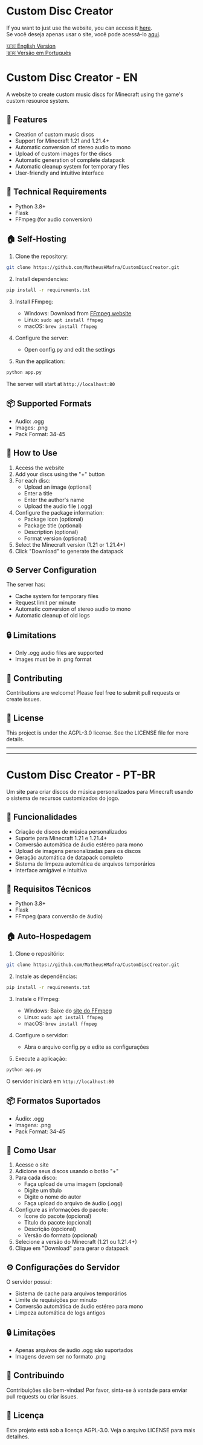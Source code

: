 <!-- markdownlint-disable MD029 -->

# Custom Disc Creator

If you want to just use the website, you can access it [here](https://customdisccreator.squareweb.app/).  
Se você deseja apenas usar o site, você pode acessá-lo [aqui](https://customdisccreator.squareweb.app/).

[🇺🇸 English Version](#custom-disc-creator---en)  
[🇧🇷 Versão em Português](#custom-disc-creator---pt-br)

# Custom Disc Creator - EN

A website to create custom music discs for Minecraft using the game's custom resource system.

## 🎯 Features

- Creation of custom music discs
- Support for Minecraft 1.21 and 1.21.4+
- Automatic conversion of stereo audio to mono
- Upload of custom images for the discs
- Automatic generation of complete datapack
- Automatic cleanup system for temporary files
- User-friendly and intuitive interface

## 🔧 Technical Requirements

- Python 3.8+
- Flask
- FFmpeg (for audio conversion)

## 🏠 Self-Hosting

1. Clone the repository:

```bash
git clone https://github.com/MatheusHMafra/CustomDiscCreator.git
```

2. Install dependencies:

```bash
pip install -r requirements.txt
```

3. Install FFmpeg:
   - Windows: Download from [FFmpeg website](https://ffmpeg.org/download.html)
   - Linux: `sudo apt install ffmpeg`
   - macOS: `brew install ffmpeg`

4. Configure the server:
   - Open config.py and edit the settings

5. Run the application:

```bash
python app.py
```

The server will start at `http://localhost:80`

## 📦 Supported Formats

- Audio: .ogg
- Images: .png
- Pack Format: 34-45

## 🚀 How to Use

1. Access the website
2. Add your discs using the "+" button
3. For each disc:
   - Upload an image (optional)
   - Enter a title
   - Enter the author's name
   - Upload the audio file (.ogg)
4. Configure the package information:
   - Package icon (optional)
   - Package title (optional)
   - Description (optional)
   - Format version (optional)
5. Select the Minecraft version (1.21 or 1.21.4+)
6. Click "Download" to generate the datapack

## ⚙️ Server Configuration

The server has:

- Cache system for temporary files
- Request limit per minute
- Automatic conversion of stereo audio to mono
- Automatic cleanup of old logs

## 🔒 Limitations

- Only .ogg audio files are supported
- Images must be in .png format

## 🤝 Contributing

Contributions are welcome! Please feel free to submit pull requests or create issues.

## 📝 License

This project is under the AGPL-3.0 license. See the LICENSE file for more details.

---
---

# Custom Disc Creator - PT-BR

Um site para criar discos de música personalizados para Minecraft usando o sistema de recursos customizados do jogo.

## 🎯 Funcionalidades

- Criação de discos de música personalizados
- Suporte para Minecraft 1.21 e 1.21.4+
- Conversão automática de áudio estéreo para mono
- Upload de imagens personalizadas para os discos
- Geração automática de datapack completo
- Sistema de limpeza automática de arquivos temporários
- Interface amigável e intuitiva

## 🔧 Requisitos Técnicos

- Python 3.8+
- Flask
- FFmpeg (para conversão de áudio)

## 🏠 Auto-Hospedagem

1. Clone o repositório:

```bash
git clone https://github.com/MatheusHMafra/CustomDiscCreator.git
```

2. Instale as dependências:

```bash
pip install -r requirements.txt
```

3. Instale o FFmpeg:
   - Windows: Baixe do [site do FFmpeg](https://ffmpeg.org/download.html)
   - Linux: `sudo apt install ffmpeg`
   - macOS: `brew install ffmpeg`

4. Configure o servidor:
   - Abra o arquivo config.py e edite as configurações

5. Execute a aplicação:

```bash
python app.py
```

O servidor iniciará em `http://localhost:80`

## 📦 Formatos Suportados

- Áudio: .ogg
- Imagens: .png
- Pack Format: 34-45

## 🚀 Como Usar

1. Acesse o site
2. Adicione seus discos usando o botão "+"
3. Para cada disco:
   - Faça upload de uma imagem (opcional)
   - Digite um título
   - Digite o nome do autor
   - Faça upload do arquivo de áudio (.ogg)
4. Configure as informações do pacote:
   - Ícone do pacote (opcional)
   - Título do pacote (opcional)
   - Descrição (opcional)
   - Versão do formato (opcional)
5. Selecione a versão do Minecraft (1.21 ou 1.21.4+)
6. Clique em "Download" para gerar o datapack

## ⚙️ Configurações do Servidor

O servidor possui:

- Sistema de cache para arquivos temporários
- Limite de requisições por minuto
- Conversão automática de áudio estéreo para mono
- Limpeza automática de logs antigos

## 🔒 Limitações

- Apenas arquivos de áudio .ogg são suportados
- Imagens devem ser no formato .png

## 🤝 Contribuindo

Contribuições são bem-vindas! Por favor, sinta-se à vontade para enviar pull requests ou criar issues.

## 📝 Licença

Este projeto está sob a licença AGPL-3.0. Veja o arquivo LICENSE para mais detalhes.
